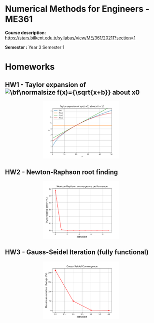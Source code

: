 # Numerical Methods for Engineers - ME361
**Course description:** https://stars.bilkent.edu.tr/syllabus/view/ME/361/20211?section=1

**Semester :** Year 3 Semester 1

# Homeworks

## HW1 - Taylor expansion of ![\bf\normalsize f(x)={\sqrt{x+b}}](https://latex.codecogs.com/svg.latex?\bf\normalsize&space;f(x)={\sqrt{x+b}}) about x0 

<p align="center">
  <img width=50% height=50% src="https://github.com/soly33tworks/ME-PHYS_Undergraduate_Courses/blob/main/ME361-Numerical_Methods_4_Engineers/assets/HW1%20fig%202.png?raw=true">
</p>

## HW2 - Newton-Raphson root finding

<p align="center">
  <img width=50% height=50% src="https://github.com/soly33tworks/ME-PHYS_Undergraduate_Courses/blob/main/ME361-Numerical_Methods_4_Engineers/assets/hw2.png?raw=true">
</p>

## HW3 - Gauss-Seidel Iteration (fully functional)

<p align="center">
  <img width=50% height=50% src="https://github.com/soly33tworks/ME-PHYS_Undergraduate_Courses/blob/main/ME361-Numerical_Methods_4_Engineers/assets/hw3.png?raw=true">
</p>

